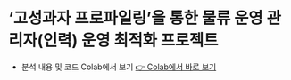#  ‘고성과자 프로파일링’을 통한 물류 운영 관리자(인력) 운영 최적화 프로젝트

- 분석 내용 및 코드 Colab에서 보기 [👉 Colab에서 바로 보기](https://colab.research.google.com/github/TildaWi/Project_3/blob/main/main_project_1.ipynb)

